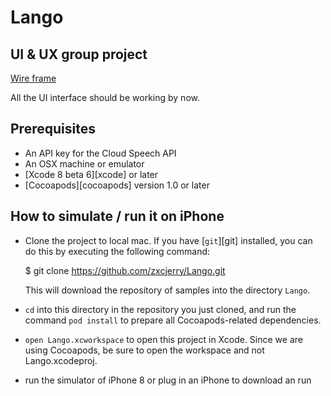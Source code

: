 # Lango

## UI & UX group project

[Wire frame](https://gl3vbs.axshare.com/)

All the UI interface should be working by now.

## Prerequisites
- An API key for the Cloud Speech API
- An OSX machine or emulator
- [Xcode 8 beta 6][xcode] or later
- [Cocoapods][cocoapods] version 1.0 or later

## How to simulate / run it on iPhone

- Clone the project to local mac. If you have [`git`][git] installed, you can do this by executing the following command:

    $ git clone https://github.com/zxcjerry/Lango.git
    
    This will download the repository of samples into the directory
    `Lango`.

- `cd` into this directory in the repository you just cloned, and run the command `pod install` to prepare all Cocoapods-related dependencies.

-  `open Lango.xcworkspace` to open this project in Xcode. Since we are using Cocoapods, be sure to open the workspace and not Lango.xcodeproj.

- run the simulator of iPhone 8 or plug in an iPhone to download an run
